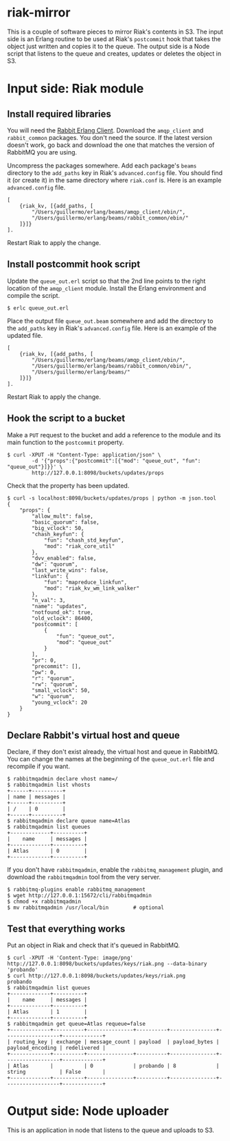 # riak-mirror

This is a couple of software pieces to mirror Riak's contents in S3.
The input side is an Erlang routine to be used at Riak's `postcommit` hook that takes the object just written and copies it to the queue.
The output side is a Node script that listens to the queue and creates, updates or deletes the object in S3.

# Input side: Riak module

## Install required libraries

You will need the [Rabbit Erlang Client](http://www.rabbitmq.com/erlang-client.html).
Download the `amqp_client` and `rabbit_common` packages.
You don't need the source.
If the latest version doesn't work, go back and download the one that matches the version of RabbitMQ you are using.

Uncompress the packages somewhere.
Add each package's `beams` directory to the `add_paths` key in Riak's `advanced.config` file.
You should find it (or create it) in the same directory where `riak.conf` is.
Here is an example `advanced.config` file.
```
[
    {riak_kv, [{add_paths, [
        "/Users/guillermo/erlang/beams/amqp_client/ebin/",
        "/Users/guillermo/erlang/beams/rabbit_common/ebin/"
    ]}]}
].
```

Restart Riak to apply the change.

## Install postcommit hook script

Update the `queue_out.erl` script so that the 2nd line points to the right location of the `amqp_client` module. Install the Erlang environment and compile the script.
```
$ erlc queue_out.erl
```

Place the output file `queue_out.beam` somewhere and add the directory to the `add_paths` key in Riak's `advanced.config` file. Here is an example of the updated file.
```
[
    {riak_kv, [{add_paths, [
        "/Users/guillermo/erlang/beams/amqp_client/ebin/",
        "/Users/guillermo/erlang/beams/rabbit_common/ebin/",
        "/Users/guillermo/erlang/beams/"
    ]}]}
].
```

Restart Riak to apply the change.

## Hook the script to a bucket

Make a `PUT` request to the bucket and add a reference to the module and its main function to the `postcommit` property.
```
$ curl -XPUT -H "Content-Type: application/json" \
        -d '{"props":{"postcommit":[{"mod": "queue_out", "fun": "queue_out"}]}}' \
        http://127.0.0.1:8098/buckets/updates/props
```

Check that the property has been updated.
```
$ curl -s localhost:8098/buckets/updates/props | python -m json.tool
{
    "props": {
        "allow_mult": false,
        "basic_quorum": false,
        "big_vclock": 50,
        "chash_keyfun": {
            "fun": "chash_std_keyfun",
            "mod": "riak_core_util"
        },
        "dvv_enabled": false,
        "dw": "quorum",
        "last_write_wins": false,
        "linkfun": {
            "fun": "mapreduce_linkfun",
            "mod": "riak_kv_wm_link_walker"
        },
        "n_val": 3,
        "name": "updates",
        "notfound_ok": true,
        "old_vclock": 86400,
        "postcommit": [
            {
                "fun": "queue_out",
                "mod": "queue_out"
            }
        ],
        "pr": 0,
        "precommit": [],
        "pw": 0,
        "r": "quorum",
        "rw": "quorum",
        "small_vclock": 50,
        "w": "quorum",
        "young_vclock": 20
    }
}
```

## Declare Rabbit's virtual host and queue

Declare, if they don't exist already, the virtual host and queue in RabbitMQ. You can change the names at the beginning of the `queue_out.erl` file and recompile if you want.
```
$ rabbitmqadmin declare vhost name=/
$ rabbitmqadmin list vhosts
+------+----------+
| name | messages |
+------+----------+
| /    | 0        |
+------+----------+
$ rabbitmqadmin declare queue name=Atlas
$ rabbitmqadmin list queues
+-------------+----------+
|    name     | messages |
+-------------+----------+
| Atlas       | 0        |
+-------------+----------+
```

If you don't have `rabbitmqadmin`, enable the `rabbitmq_management` plugin, and download the `rabbitmqadmin` tool from the very server.
```
$ rabbitmq-plugins enable rabbitmq_management
$ wget http://127.0.0.1:15672/cli/rabbitmqadmin
$ chmod +x rabbitmqadmin
$ mv rabbitmqadmin /usr/local/bin        # optional
```

## Test that everything works

Put an object in Riak and check that it's queued in RabbitMQ.
```
$ curl -XPUT -H 'Content-Type: image/png' http://127.0.0.1:8098/buckets/updates/keys/riak.png --data-binary 'probando'
$ curl http://127.0.0.1:8098/buckets/updates/keys/riak.png
probando
$ rabbitmqadmin list queues
+-------------+----------+
|    name     | messages |
+-------------+----------+
| Atlas       | 1        |
+-------------+----------+
$ rabbitmqadmin get queue=Atlas requeue=false
+-------------+----------+---------------+----------+---------------+------------------+-------------+
| routing_key | exchange | message_count | payload  | payload_bytes | payload_encoding | redelivered |
+-------------+----------+---------------+----------+---------------+------------------+-------------+
| Atlas       |          | 0             | probando | 8             | string           | False       |
+-------------+----------+---------------+----------+---------------+------------------+-------------+
```

# Output side: Node uploader

This is an application in node that listens to the queue and uploads to S3.
